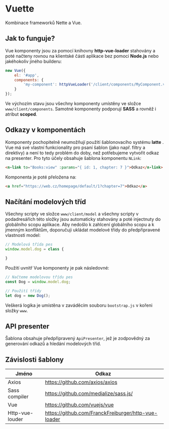 # Vuette
Kombinace frameworků Nette a Vue.

## Jak to funguje?
Vue komponenty jsou za pomocí knihovny **http-vue-loader** stahovány a poté načteny rovnou na klientské části aplikace bez pomoci **Node.js** nebo jakéhokoliv jiného builderu:

```javascript
new Vue({
    el: '#app',
    components: {
        'my-component': httpVueLoader('/client/components/MyComponent.vue')
    }
});
```

Ve výchozím stavu jsou všechny komponenty umístěny ve složce `www/client/components`. Samotné komponenty podporují **SASS** a rovněž i atribut **scoped**.

## Odkazy v komponentách

Komponenty pochopitelně neumožňují použití šablonovacího systému **latte** . Vue má své vlastní funkcionality pro psaní šablon (jako např. filtry a direktivy) a není to tedy problém do doby, než potřebujeme vytvořit odkaz na presenter. Pro tyto účely obsahuje šablona komponentu `NLink`:

```html
<n-link to="Books:view" :params="{ id: 1, chapter: 7 }">Odkaz</n-link>
```

Komponenta je poté přeložena na:

```html
<a href="https://web.cz/homepage/default/1?chapter=7">Odkaz</a>
```

## Načítání modelových tříd

Všechny scripty ve složce `www/client/model` a všechny scripty v podadresářích této složky jsou automaticky stahovány a poté injectnuty do globálního scopu aplikace. Aby nedošlo k zahlcení globálního scopu a k jmenným konfliktům, doporučuji ukládat modelové třídy do předpřipravené vlastnosti model:

```javascript
// Modelová třída pes
window.model.dog = class {

}
```

Použití uvnitř Vue komponenty je pak následovné:

```javascript
// Načteme modelovou třídu pes
const Dog = window.model.dog;

// Použití třídy
let dog = new Dog();
```

Veškerá logika je umístěna v zaváděcím souboru `bootstrap.js` v kořeni složky `www`.

## API presenter

Šablona obsahuje předpřipravený `ApiPresenter`, jež je zodpovědný za generování odkazů a hledání modelových tříd.

## Závislosti šablony

| Jméno         | Odkaz         |
| ------------- |-------------|
| Axios         | https://github.com/axios/axios |
| Sass compiler | https://github.com/medialize/sass.js/ |
| Vue       | https://github.com/vuejs/vue |
| Http-vue-louder |https://github.com/FranckFreiburger/http-vue-loader |

